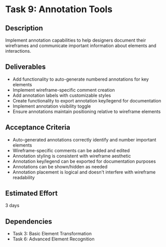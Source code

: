 # Task 9: Annotation Tools

## Description
Implement annotation capabilities to help designers document their wireframes and communicate important information about elements and interactions.

## Deliverables
- Add functionality to auto-generate numbered annotations for key elements
- Implement wireframe-specific comment creation
- Add annotation labels with customizable styles
- Create functionality to export annotation key/legend for documentation
- Implement annotation visibility toggle
- Ensure annotations maintain positioning relative to wireframe elements

## Acceptance Criteria
- Auto-generated annotations correctly identify and number important elements
- Wireframe-specific comments can be added and edited
- Annotation styling is consistent with wireframe aesthetic
- Annotation key/legend can be exported for documentation purposes
- Annotations can be shown/hidden as needed
- Annotation placement is logical and doesn't interfere with wireframe readability

## Estimated Effort
3 days

## Dependencies
- Task 3: Basic Element Transformation
- Task 6: Advanced Element Recognition